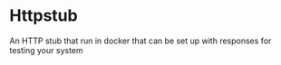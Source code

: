 # Httpstub
An HTTP stub that run in docker that can be set up with responses for testing your system
